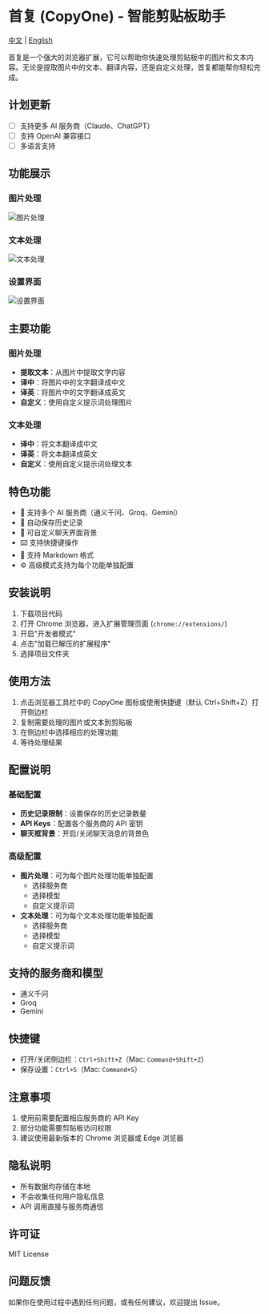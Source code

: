 # 首复 (CopyOne) - 智能剪贴板助手

[中文](README.md) | [English](README_en.md)

首复是一个强大的浏览器扩展，它可以帮助你快速处理剪贴板中的图片和文本内容。无论是提取图片中的文本、翻译内容，还是自定义处理，首复都能帮你轻松完成。


## 计划更新

- [ ] 支持更多 AI 服务商（Claude、ChatGPT）
- [ ] 支持 OpenAI 兼容接口
- [ ] 多语言支持

## 功能展示

### 图片处理
![图片处理](screenshots/图片功能展示.png)

### 文本处理
![文本处理](screenshots/文本功能展示.png)

### 设置界面
![设置界面](screenshots/设置页面展示.png)

## 主要功能

### 图片处理
- **提取文本**：从图片中提取文字内容
- **译中**：将图片中的文字翻译成中文
- **译英**：将图片中的文字翻译成英文
- **自定义**：使用自定义提示词处理图片

### 文本处理
- **译中**：将文本翻译成中文
- **译英**：将文本翻译成英文
- **自定义**：使用自定义提示词处理文本

## 特色功能

- 🚀 支持多个 AI 服务商（通义千问、Groq、Gemini）
- 💾 自动保存历史记录
- 🎨 可自定义聊天界面背景
- ⌨️ 支持快捷键操作
- 📝 支持 Markdown 格式
- ⚙️ 高级模式支持为每个功能单独配置

## 安装说明

1. 下载项目代码
2. 打开 Chrome 浏览器，进入扩展管理页面 (`chrome://extensions/`)
3. 开启"开发者模式"
4. 点击"加载已解压的扩展程序"
5. 选择项目文件夹

## 使用方法

1. 点击浏览器工具栏中的 CopyOne 图标或使用快捷键（默认 Ctrl+Shift+Z）打开侧边栏
2. 复制需要处理的图片或文本到剪贴板
3. 在侧边栏中选择相应的处理功能
4. 等待处理结果

## 配置说明

### 基础配置
- **历史记录限制**：设置保存的历史记录数量
- **API Keys**：配置各个服务商的 API 密钥
- **聊天框背景**：开启/关闭聊天消息的背景色

### 高级配置
- **图片处理**：可为每个图片处理功能单独配置
  - 选择服务商
  - 选择模型
  - 自定义提示词
- **文本处理**：可为每个文本处理功能单独配置
  - 选择服务商
  - 选择模型
  - 自定义提示词

## 支持的服务商和模型

- 通义千问
- Groq
- Gemini


## 快捷键

- 打开/关闭侧边栏：`Ctrl+Shift+Z`（Mac: `Command+Shift+Z`）
- 保存设置：`Ctrl+S`（Mac: `Command+S`）

## 注意事项

1. 使用前需要配置相应服务商的 API Key
2. 部分功能需要剪贴板访问权限
3. 建议使用最新版本的 Chrome 浏览器或 Edge 浏览器

## 隐私说明

- 所有数据均存储在本地
- 不会收集任何用户隐私信息
- API 调用直接与服务商通信

## 许可证

MIT License

## 问题反馈

如果你在使用过程中遇到任何问题，或有任何建议，欢迎提出 Issue。